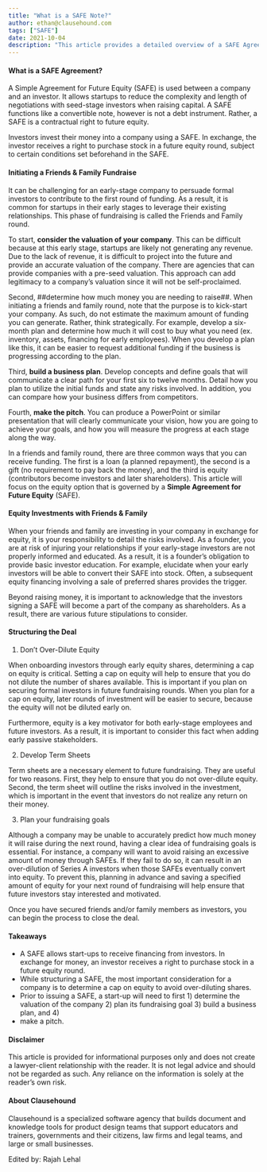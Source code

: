 ```yaml
---
title: "What is a SAFE Note?"
author: ethan@clausehound.com
tags: ["SAFE"]
date: 2021-10-04
description: "This article provides a detailed overview of a SAFE Agreement, as well as how to initiate fundraising for your early startup."
---
```


#### What is a SAFE Agreement?

A Simple Agreement for Future Equity (SAFE) is used between a company and an investor. It allows startups to reduce the complexity and length of negotiations
with seed-stage investors when raising capital. A SAFE functions like a convertible note, however is not a debt instrument. Rather, a SAFE is a contractual right
to future equity. 

Investors invest their money into a company using a SAFE. In exchange, the investor receives a right to purchase stock in a future equity round, subject to
certain conditions set beforehand in the SAFE.

#### Initiating a Friends & Family Fundraise

It can be challenging for an early-stage company to persuade formal investors to contribute to the first round of funding. As a result, it is common for startups
in their early stages to leverage their existing relationships. This phase of fundraising is called the Friends and Family round.

To start, **consider the valuation of your company**. This can be difficult because at this early stage, startups are likely not generating any revenue. Due to
the lack of revenue, it is difficult to project into the future and provide an accurate valuation of the company. There are agencies that can provide companies
with a pre-seed valuation. This approach can add legitimacy to a company’s valuation since it will not be self-proclaimed. 

Second, ##determine how much money you are needing to raise##. When initiating a friends and family round, note that the purpose is to kick-start your company.
As such, do not estimate the maximum amount of funding you can generate. Rather, think strategically. For example, develop a six-month plan and determine how
much it will cost to buy what you need (ex. inventory, assets, financing for early employees). When you develop a plan like this, it can be easier to request
additional funding if the business is progressing according to the plan. 

Third, **build a business plan**. Develop concepts and define goals that will communicate a clear path for your first six to twelve months. Detail how you plan
to utilize the initial funds and state any risks involved. In addition, you can compare how your business differs from competitors.

Fourth, **make the pitch**. You can produce a PowerPoint or similar presentation that will clearly communicate your vision, how you are going to achieve your
goals, and how you will measure the progress at each stage along the way.

In a friends and family round, there are three common ways that you can receive funding. The first is a loan (a planned repayment), the second is a gift (no
requirement to pay back the money), and the third is equity (contributors become investors and later shareholders). This article will focus on the equity option
that is governed by a **Simple Agreement for Future Equity** (SAFE).

#### Equity Investments with Friends & Family

When your friends and family are investing in your company in exchange for equity, it is your responsibility to detail the risks involved. As a founder, you are
at risk of injuring your relationships if your early-stage investors are not properly informed and educated. As a result, it is a founder’s obligation to provide
basic investor education. For example, elucidate when your early investors will be able to convert their SAFE into stock. Often, a subsequent equity financing
involving a sale of preferred shares provides the trigger.

Beyond raising money, it is important to acknowledge that the investors signing a SAFE will become a part of the company as shareholders. As a result, there are various future stipulations to consider. 

#### Structuring the Deal

1. Don’t Over-Dilute Equity

When onboarding investors through early equity shares, determining a cap on equity is critical. Setting a cap on equity will help to ensure that you do not
dilute the number of shares available. This is important if you plan on securing formal investors in future fundraising rounds. When you plan for a cap on
equity, later rounds of investment will be easier to secure, because the equity will not be diluted early on.

Furthermore, equity is a key motivator for both early-stage employees and future investors. As a result, it is important to consider this fact when adding early
passive stakeholders.

2. Develop Term Sheets

Term sheets are a necessary element to future fundraising. They are useful for two reasons. First, they help to ensure that you do not over-dilute equity.
Second, the term sheet will outline the risks involved in the investment, which is important in the event that investors do not realize any return on their
money.

3. Plan your fundraising goals

Although a company may be unable to accurately predict how much money it will raise during the next round, having a clear idea of fundraising goals is essential.
For instance, a company will want to avoid raising an excessive amount of money through SAFEs. If they fail to do so, it can result in an over-dilution of Series
A investors when those SAFEs eventually convert into equity. To prevent this, planning in advance and saving a specified amount of equity for your next round of
fundraising will help ensure that future investors stay interested and motivated.

Once you have secured friends and/or family members as investors, you can begin the process to close the deal.

#### Takeaways

- A SAFE allows start-ups to receive financing from investors. In exchange for money, an investor receives a right to purchase stock in a future equity round.
- While structuring a SAFE, the most important consideration for a company is to determine a cap on equity to avoid over-diluting shares. 
- Prior to issuing a SAFE, a start-up will need to first 1) determine the valuation of the company 2) plan its fundraising goal 3) build a business plan, and 4)
- make a pitch.

#### Disclaimer

This article is provided for informational purposes only and does not create a lawyer-client relationship with the reader. It is not legal advice and should not
be regarded as such. Any reliance on the information is solely at the reader’s own risk. 

#### About Clausehound 

Clausehound is a specialized software agency that builds document and knowledge tools for product design teams that support educators and trainers, governments
and their citizens, law firms and legal teams, and large or small businesses.

Edited by: Rajah Lehal
